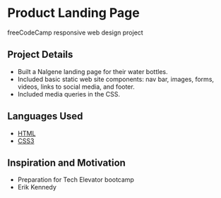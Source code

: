 # Product Landing Page
freeCodeCamp responsive web design project

## Project Details
* Built a Nalgene landing page for their water bottles.
* Included basic static web site components: nav bar, images, forms, videos, links to social media, and footer.
* Included media queries in the CSS.

## Languages Used
* [HTML](https://developer.mozilla.org/en-US/docs/Web/HTML)
* [CSS3](https://developer.mozilla.org/en-US/docs/Web/CSS)

## Inspiration and Motivation
* Preparation for Tech Elevator bootcamp
* Erik Kennedy
